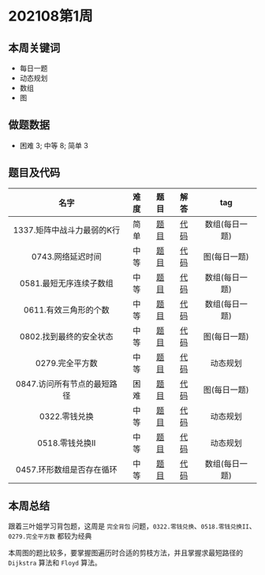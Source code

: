 <!--
 * @Description: 
 * @Autor: Au3C2
 * @Date: 2021-01-11 14:55:49
 * @LastEditors: Au3C2
 * @LastEditTime: 2021-08-07 12:50:20
-->

# 202108第1周

## 本周关键词

* 每日一题
* 动态规划
* 数组
* 图


## 做题数据

* 困难 3; 中等 8; 简单 3

## 题目及代码

|名字|难度|题目|解答|tag|
|:-:|:-:|:-:|:-:|:-:|
|1337.矩阵中战斗力最弱的K行|简单|[题目](https://leetcode-cn.com/problems/the-k-weakest-rows-in-a-matrix/)|[代码](../Code/202108第1周/1337.矩阵中战斗力最弱的K行.md)|数组(每日一题)
|0743.网络延迟时间|中等|[题目](https://leetcode-cn.com/problems/network-delay-time/)|[代码](../Code/202108第1周/0743.网络延迟时间.md)|图(每日一题)
|0581.最短无序连续子数组|中等|[题目](https://leetcode-cn.com/problems/shortest-unsorted-continuous-subarray/)|[代码](../Code/202108第1周/0581.最短无序连续子数组.md)|数组(每日一题)
|0611.有效三角形的个数|中等|[题目](https://leetcode-cn.com/problems/valid-triangle-number/)|[代码](../Code/202108第1周/0611.有效三角形的个数.md)|数组(每日一题)
|0802.找到最终的安全状态|中等|[题目](https://leetcode-cn.com/problems/find-eventual-safe-states/)|[代码](../Code/202108第1周/0802.找到最终的安全状态.md)|图(每日一题)
|0279.完全平方数|中等|[题目](https://leetcode-cn.com/problems/perfect-squares/)|[代码](../Code/202108第1周/0279.完全平方数.md)|动态规划
|0847.访问所有节点的最短路径|困难|[题目](https://leetcode-cn.com/problems/shortest-path-visiting-all-nodes/)|[代码](../Code/202108第1周/0847.访问所有节点的最短路径.md)|图(每日一题)
|0322.零钱兑换|中等|[题目](https://leetcode-cn.com/problems/coin-change/)|[代码](../Code/202108第1周/0322.零钱兑换.md)|动态规划
|0518.零钱兑换II|中等|[题目](https://leetcode-cn.com/problems/coin-change-2/)|[代码](../Code/202108第1周/0518.零钱兑换II.md)|动态规划
|0457.环形数组是否存在循环|中等|[题目](https://leetcode-cn.com/problems/circular-array-loop/)|[代码](../Code/202108第1周/0457.环形数组是否存在循环.md)|数组(每日一题)


## 本周总结

跟着三叶姐学习背包题，这周是 `完全背包` 问题，`0322.零钱兑换`、`0518.零钱兑换II`、`0279.完全平方数` 都较为经典

本周图的题比较多，要掌握图遍历时合适的剪枝方法，并且掌握求最短路径的 `Dijkstra` 算法和 `Floyd` 算法。
